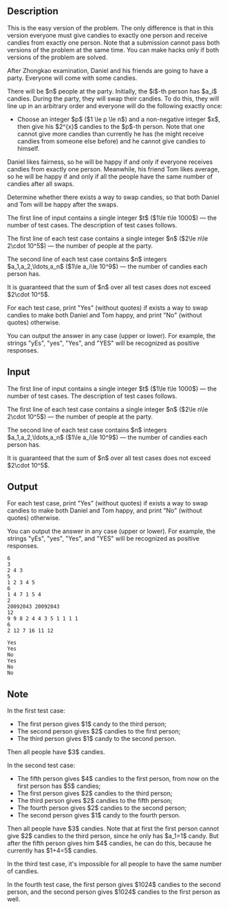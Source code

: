 ## Description

<div><p><span class="tex-font-style-it">This is the easy version of the problem. The only difference is that in this version everyone must give candies to <span class="tex-font-style-bf">exactly one</span> person and receive candies from <span class="tex-font-style-bf">exactly one</span> person. Note that a submission cannot pass both versions of the problem at the same time. You can make hacks only if both versions of the problem are solved.</span></p><p>After Zhongkao examination, Daniel and his friends are going to have a party. Everyone will come with some candies.</p><p>There will be $n$ people at the party. Initially, the $i$-th person has $a_i$ candies. During the party, they will swap their candies. To do this, they will line up <span class="tex-font-style-bf">in an arbitrary order</span> and everyone will do the following <span class="tex-font-style-bf">exactly once</span>:</p><ul> <li> Choose an integer $p$ ($1 \le p \le n$) and a <span class="tex-font-style-bf">non-negative</span> integer $x$, then give his $2^{x}$ candies to the $p$-th person. Note that one <span class="tex-font-style-bf">cannot</span> give more candies than currently he has (he might receive candies from someone else before) and he <span class="tex-font-style-bf">cannot</span> give candies to himself. </li></ul><p>Daniel likes fairness, so he will be happy if and only if everyone receives candies from <span class="tex-font-style-bf">exactly one person</span>. Meanwhile, his friend Tom likes average, so he will be happy if and only if all the people have the same number of candies after all swaps.</p><p>Determine whether there exists a way to swap candies, so that both Daniel and Tom will be happy after the swaps.</p></div><div class="input-specification"><p>The first line of input contains a single integer $t$ ($1\le t\le 1000$) — the number of test cases. The description of test cases follows.</p><p>The first line of each test case contains a single integer $n$ ($2\le n\le 2\cdot 10^5$) — the number of people at the party.</p><p>The second line of each test case contains $n$ integers $a_1,a_2,\ldots,a_n$ ($1\le a_i\le 10^9$) — the number of candies each person has.</p><p>It is guaranteed that the sum of $n$ over all test cases does not exceed $2\cdot 10^5$.</p></div><div class="output-specification"><p>For each test case, print "<span class="tex-font-style-tt">Yes</span>" (without quotes) if exists a way to swap candies to make both Daniel and Tom happy, and print "<span class="tex-font-style-tt">No</span>" (without quotes) otherwise.</p><p>You can output the answer in any case (upper or lower). For example, the strings "<span class="tex-font-style-tt">yEs</span>", "<span class="tex-font-style-tt">yes</span>", "<span class="tex-font-style-tt">Yes</span>", and "<span class="tex-font-style-tt">YES</span>" will be recognized as positive responses.</p></div>

## Input

<p>The first line of input contains a single integer $t$ ($1\le t\le 1000$) — the number of test cases. The description of test cases follows.</p><p>The first line of each test case contains a single integer $n$ ($2\le n\le 2\cdot 10^5$) — the number of people at the party.</p><p>The second line of each test case contains $n$ integers $a_1,a_2,\ldots,a_n$ ($1\le a_i\le 10^9$) — the number of candies each person has.</p><p>It is guaranteed that the sum of $n$ over all test cases does not exceed $2\cdot 10^5$.</p>

## Output

<p>For each test case, print "<span class="tex-font-style-tt">Yes</span>" (without quotes) if exists a way to swap candies to make both Daniel and Tom happy, and print "<span class="tex-font-style-tt">No</span>" (without quotes) otherwise.</p><p>You can output the answer in any case (upper or lower). For example, the strings "<span class="tex-font-style-tt">yEs</span>", "<span class="tex-font-style-tt">yes</span>", "<span class="tex-font-style-tt">Yes</span>", and "<span class="tex-font-style-tt">YES</span>" will be recognized as positive responses.</p>





```input1|2,3,6,7,10,11
6
3
2 4 3
5
1 2 3 4 5
6
1 4 7 1 5 4
2
20092043 20092043
12
9 9 8 2 4 4 3 5 1 1 1 1
6
2 12 7 16 11 12
```




```output1
Yes
Yes
No
Yes
No
No
```



## Note

<p>In the first test case:</p><ul> <li> The first person gives $1$ candy to the third person; </li><li> The second person gives $2$ candies to the first person; </li><li> The third person gives $1$ candy to the second person. </li></ul><p>Then all people have $3$ candies.</p><p>In the second test case:</p><ul> <li> The fifth person gives $4$ candies to the first person, from now on the first person has $5$ candies; </li><li> The first person gives $2$ candies to the third person; </li><li> The third person gives $2$ candies to the fifth person; </li><li> The fourth person gives $2$ candies to the second person; </li><li> The second person gives $1$ candy to the fourth person. </li></ul><p>Then all people have $3$ candies. Note that at first the first person cannot give $2$ candies to the third person, since he only has $a_1=1$ candy. But after the fifth person gives him $4$ candies, he can do this, because he currently has $1+4=5$ candies.</p><p>In the third test case, it's impossible for all people to have the same number of candies.</p><p>In the fourth test case, the first person gives $1024$ candies to the second person, and the second person gives $1024$ candies to the first person as well.</p>
